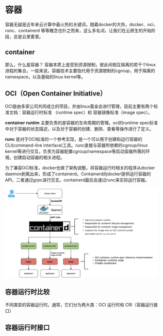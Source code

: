 # 容器

容器无疑是近年来云计算中最火热的关键词，随着docker的大热，docker、oci、runc、containerd 等等概念也扑之而来，这么多名词，让我们在云原生的开始阶段，总是云里雾里。


## container

那么，什么是容器？ 容器本质上是受到资源限制，彼此间相互隔离的若干个linux进程的集合。一般来说，容器技术主要指代用于资源限制的cgroup，用于隔离的namespace，以及基础的linux kernel等。

## OCI（Open Container Initiative）

OCI是由多家公司共同成立的项目，并由linux基金会进行管理，目前主要有两个标准文档：容器运行时标准 （runtime spec）和 容器镜像标准（image spec）。


**container runtim** 主要负责的是容器的生命周期的管理。oci的runtime spec标准中对于容器的状态描述，以及对于容器的创建、删除、查看等操作进行了定义。

**runc** 是对于OCI标准的一个参考实现，是一个可以用于创建和运行容器的CLI(command-line interface)工具。runc直接与容器所依赖的cgroup/linux kernel等进行交互，负责为容器配置cgroup/namespace等启动容器所需的环境，创建启动容器的相关进程。

为了兼容OCI标准，docker也做了架构调整。将容器运行时相关的程序从docker daemon剥离出来，形成了containerd。Containerd向docker提供运行容器的API，二者通过grpc进行交互。containerd最后会通过runc来实际运行容器。

<div  align="center">
	<img src="../assets/docker-arc.png" width = "550"  align=center />
</div>


## 容器运行时比较

不同类型的容器运行时。通常，它们分为两大类：OCI 运行时和 CRI（容器运行接口）

## 容器运行时接口


